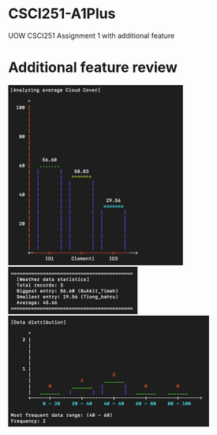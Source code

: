 # CSCI251-A1Plus
UOW CSCI251 Assignment 1 with additional feature

# Additional feature review
![Bar Chart](Screenshot%202024-01-27%20180141.png)<br/>
![Image Alt Text](Screenshot%202024-01-27%20180155.png)<br/>
![Image Alt Text](Screenshot%202024-01-27%20180206.png)<br/>


